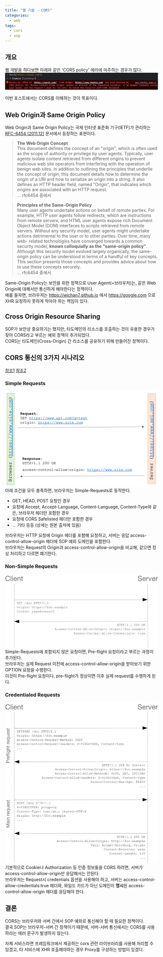 ```yaml
---
title: "웹 기술 - CORS"
categories: 
  - web
tags:
  - cors
  - sop
---
```


## 개요
웹 개발을 하다보면 아래와 같은 'CORS policy' 에러에 마주하는 경우가 많다.  
![error-cors](/assets/images/web/error-cors.png)

이번 포스트에서는 CORS를 이해하는 것이 목표이다.  

## Web Origin과 Same Origin Policy
Web Origin과 Same Origin Policy는 국제 인터넷 표준화 기구(IETF)가 관리하는 [RFC-6454 (2011.12)](https://www.rfc-editor.org/rfc/rfc6454) 문서에서 등장하는 표현이다.  

> **The Web Origin Concept**  
This document defines the concept of an "origin", which is often used
as the scope of authority or privilege by user agents.  Typically,
user agents isolate content retrieved from different origins to
prevent malicious web site operators from interfering with the
operation of benign web sites.  In addition to outlining the
principles that underlie the concept of origin, this document details
how to determine the origin of a URI and how to serialize an origin
into a string.  It also defines an HTTP header field, named "Origin",
that indicates which origins are associated with an HTTP request.  
... rfc6454 중에서

> **Principles of the Same-Origin Policy**  
Many user agents undertake actions on behalf of remote parties.  For
example, HTTP user agents follow redirects, which are instructions
from remote servers, and HTML user agents expose rich Document Object
Model (DOM) interfaces to scripts retrieved from remote servers.
Without any security model, user agents might undertake actions
detrimental to the user or to other parties.  Over time, many web-
related technologies have converged towards a common security model,
**known colloquially as the "same-origin policy"**.  Although this
security model evolved largely organically, the same-origin policy
can be understood in terms of a handful of key concepts.  This
section presents those concepts and provides advice about how to use
these concepts securely.  
... rfc6454 중에서

Same-Origin Policy는 보안을 위한 정책으로 User Agent(=브라우저)는, 같은 Web Origin에 대해서만 통신하게 해야한다는 정책이다.  
예를 들자면, 브라우저는 https://wichan7.github.io 에서 https://google.com 으로 XHR 요청하지 못하게 막아야 하는 책임이 있다.  

## Cross Origin Resource Sharing
SOP가 보안상 중요하기는 했지만, 타도메인의 리소스를 호출하는 것이 유용한 경우가 잦아 CORS라고 부르는 예외 정책이 추가되었다.  
CORS는 타도메인(Cross-Origin) 간 리소스를 공유하기 위해 만들어진 정책이다.  

## CORS 통신의 3가지 시나리오
[참조1](https://www.baeldung.com/cs/cors-preflight-requests)
[참조2](https://developer.mozilla.org/ko/docs/Web/HTTP/CORS)

### Simple Requests
![simple](/assets/images/web/simple.png)
아래 조건을 모두 충족하면, 브라우저는 Simple-Requests로 동작한다.  
* GET, HEAD, POST 요청인 경우
* 요청에 Accept, Accept-Language, Content-Language, Content-Type와 같은, 브라우저 헤더만 포함한 경우
* 요청에 CORS Safelisted 헤더만 포함한 경우
* ... 기타 등등 (상세는 원본 출처에 있음)  

브라우저는 HTTP 요청에 Origin 헤더를 포함해 요청하고, 서버는 응답 access-control-allow-origin 헤더에 SOP 예외 도메인을 포함한다.  
브라우저는 Request의 Origin과 access-control-allow-origin을 비교해, 같으면 정상 처리하고 다르면 폐기한다.  

### Non-Simple Requests
![nonsimple](/assets/images/web/credentials.png)
Simple-Requests에 포함되지 않은 요청이면, Pre-flight 요청이라고 부르는 과정이 추가된다.  
브라우저는 실제 Request 이전에 access-control-allow-origin을 받아보기 위한 OPTION 요청을 수행한다.  
이것이 Pre-flight 요청이다. pre-flight가 정상이면 이후 실제 request를 수행하게 된다.   

### Credentialed Requests
![credentails](/assets/images/web/nonsimple.png)
기본적으로 Cookie나 Authorization 등 인증 정보들을 CORS 하려면, 서버가 access-control-allow-origin만 응답해서는 안된다.  
브라우저는 Request시 credentials 옵션을 사용해야 하고, 서버는 access-control-allow-credentials:true 헤더와, 와일드 카드가 아닌 도메인이 **명시**된 access-control-allow-origin 헤더를 응답해야 한다.  

## 결론
CORS는 브라우저와 서버 간에서 SOP 예외로 통신해야 할 때 필요한 정책이다.  
결국 SOP는 브라우저-서버 간 정책이기 때문에, 서버-서버 통신에서는 CORS를 사용하라는 에러 문구가 발생하지 않는다.  

자체 서비스라면 프레임워크에서 제공하는 cors 관련 라이브러리를 사용해 처리할 수 있겠고, 타 서비스에 XHR 호출해야하는 경우 Proxy를 구성하는 방법이 있겠다.